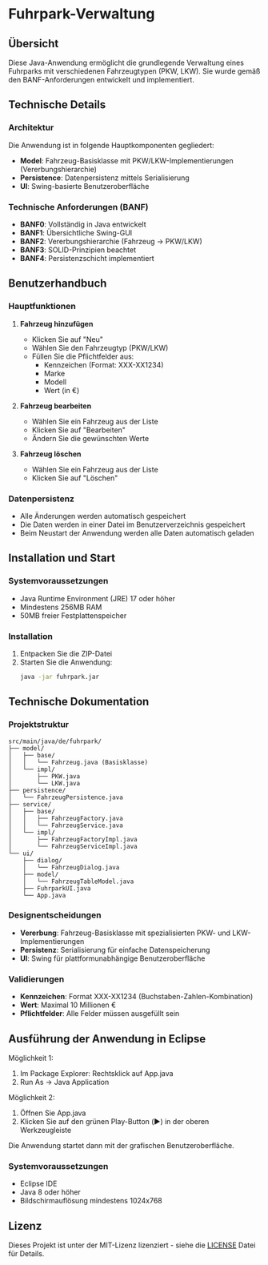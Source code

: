 # Fuhrpark-Verwaltung

## Übersicht
Diese Java-Anwendung ermöglicht die grundlegende Verwaltung eines Fuhrparks mit verschiedenen Fahrzeugtypen (PKW, LKW). Sie wurde gemäß den BANF-Anforderungen entwickelt und implementiert.

## Technische Details

### Architektur
Die Anwendung ist in folgende Hauptkomponenten gegliedert:
- **Model**: Fahrzeug-Basisklasse mit PKW/LKW-Implementierungen (Vererbungshierarchie)
- **Persistence**: Datenpersistenz mittels Serialisierung
- **UI**: Swing-basierte Benutzeroberfläche

### Technische Anforderungen (BANF)
- **BANF0**: Vollständig in Java entwickelt
- **BANF1**: Übersichtliche Swing-GUI
- **BANF2**: Vererbungshierarchie (Fahrzeug → PKW/LKW)
- **BANF3**: SOLID-Prinzipien beachtet
- **BANF4**: Persistenzschicht implementiert

## Benutzerhandbuch

### Hauptfunktionen
1. **Fahrzeug hinzufügen**
   - Klicken Sie auf "Neu"
   - Wählen Sie den Fahrzeugtyp (PKW/LKW)
   - Füllen Sie die Pflichtfelder aus:
     - Kennzeichen (Format: XXX-XX1234)
     - Marke
     - Modell
     - Wert (in €)

2. **Fahrzeug bearbeiten**
   - Wählen Sie ein Fahrzeug aus der Liste
   - Klicken Sie auf "Bearbeiten"
   - Ändern Sie die gewünschten Werte

3. **Fahrzeug löschen**
   - Wählen Sie ein Fahrzeug aus der Liste
   - Klicken Sie auf "Löschen"

### Datenpersistenz
- Alle Änderungen werden automatisch gespeichert
- Die Daten werden in einer Datei im Benutzerverzeichnis gespeichert
- Beim Neustart der Anwendung werden alle Daten automatisch geladen

## Installation und Start

### Systemvoraussetzungen
- Java Runtime Environment (JRE) 17 oder höher
- Mindestens 256MB RAM
- 50MB freier Festplattenspeicher

### Installation
1. Entpacken Sie die ZIP-Datei
2. Starten Sie die Anwendung:
   ```bash
   java -jar fuhrpark.jar
   ```

## Technische Dokumentation

### Projektstruktur
```
src/main/java/de/fuhrpark/
├── model/
│   ├── base/
│   │   └── Fahrzeug.java (Basisklasse)
│   └── impl/
│       ├── PKW.java
│       └── LKW.java
├── persistence/
│   └── FahrzeugPersistence.java
├── service/
│   ├── base/
│   │   ├── FahrzeugFactory.java
│   │   └── FahrzeugService.java
│   └── impl/
│       ├── FahrzeugFactoryImpl.java
│       └── FahrzeugServiceImpl.java
└── ui/
    ├── dialog/
    │   └── FahrzeugDialog.java
    ├── model/
    │   └── FahrzeugTableModel.java
    ├── FuhrparkUI.java
    └── App.java
```

### Designentscheidungen
- **Vererbung**: Fahrzeug-Basisklasse mit spezialisierten PKW- und LKW-Implementierungen
- **Persistenz**: Serialisierung für einfache Datenspeicherung
- **UI**: Swing für plattformunabhängige Benutzeroberfläche

### Validierungen
- **Kennzeichen**: Format XXX-XX1234 (Buchstaben-Zahlen-Kombination)
- **Wert**: Maximal 10 Millionen €
- **Pflichtfelder**: Alle Felder müssen ausgefüllt sein

## Ausführung der Anwendung in Eclipse

Möglichkeit 1:
1. Im Package Explorer: Rechtsklick auf App.java
2. Run As → Java Application

Möglichkeit 2:
1. Öffnen Sie App.java
2. Klicken Sie auf den grünen Play-Button (▶️) in der oberen Werkzeugleiste

Die Anwendung startet dann mit der grafischen Benutzeroberfläche.

### Systemvoraussetzungen
- Eclipse IDE
- Java 8 oder höher
- Bildschirmauflösung mindestens 1024x768

## Lizenz

Dieses Projekt ist unter der MIT-Lizenz lizenziert - siehe die [LICENSE](LICENSE) Datei für Details.